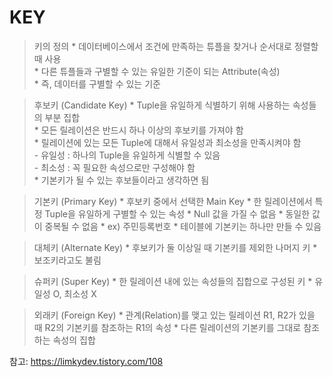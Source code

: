 # KEY

> 키의 정의
    * 데이터베이스에서 조건에 만족하는 튜플을 찾거나 순서대로 정렬할 때 사용<br>
    * 다른 튜플들과 구별할 수 있는 유일한 기준이 되는 Attribute(속성)<br>
    * 즉, 데이터를 구별할 수 있는 기준

> 후보키 (Candidate Key)
    * Tuple을 유일하게 식별하기 위해 사용하는 속성들의 부분 집합<br>
    * 모든 릴레이션은 반드시 하나 이상의 후보키를 가져야 함<br>
    * 릴레이션에 있는 모든 Tuple에 대해서 유일성과 최소성을 만족시켜야 함<br>
        - 유일성 : 하나의 Tuple을 유일하게 식별할 수 있음<br>
        - 최소성 : 꼭 필요한 속성으로만 구성해야 함<br>
    * 기본키가 될 수 있는 후보들이라고 생각하면 됨<br>

> 기본키 (Primary Key)
    * 후보키 중에서 선택한 Main Key
    * 한 릴레이션에서 특정 Tuple을 유일하게 구별할 수 있는 속성
    * Null 값을 가질 수 없음
    * 동일한 값이 중복될 수 없음
    * ex) 주민등록번호
    * 테이블에 기본키는 하나만 만들 수 있음

> 대체키 (Alternate Key)
    * 후보키가 둘 이상일 때 기본키를 제외한 나머지 키
    * 보조키라고도 불림

> 슈퍼키 (Super Key)
    * 한 릴레이션 내에 있는 속성들의 집합으로 구성된 키
    * 유일성 O, 최소성 X

> 외래키 (Foreign Key)
    * 관계(Relation)를 맺고 있는 릴레이션 R1, R2가 있을 때 R2의 기본키를 참조하는 R1의 속성
    * 다른 릴레이션의 기본키를 그대로 참조하는 속성의 집합

참고: https://limkydev.tistory.com/108



